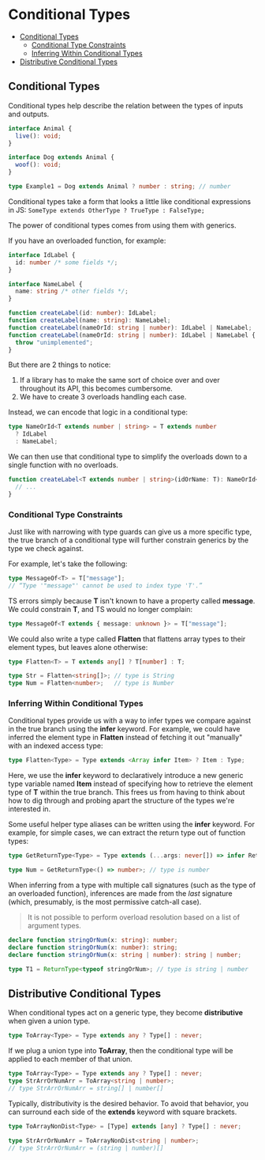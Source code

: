 # Conditional Types

- [Conditional Types](#conditional-types-1)
  - [Conditional Type Constraints](#conditional-type-constraints)
  - [Inferring Within Conditional Types](#inferring-within-conditional-types)
- [Distributive Conditional Types](#distributive-conditional-types)

## Conditional Types

Conditional types help describe the relation between the types of inputs and outputs.

```typescript
interface Animal {
  live(): void;
}

interface Dog extends Animal {
  woof(): void;
}

type Example1 = Dog extends Animal ? number : string; // number
```

Conditional types take a form that looks a little like conditional expressions in JS:
`SomeType extends OtherType ? TrueType : FalseType;`

The power of conditional types comes from using them with generics.

If you have an overloaded function, for example:

```typescript
interface IdLabel {
  id: number /* some fields */;
}

interface NameLabel {
  name: string /* other fields */;
}

function createLabel(id: number): IdLabel;
function createLabel(name: string): NameLabel;
function createLabel(nameOrId: string | number): IdLabel | NameLabel;
function createLabel(nameOrId: string | number): IdLabel | NameLabel {
  throw "unimplemented";
}
```

But there are 2 things to notice:

1. If a library has to make the same sort of choice over and over throughout its API, this becomes cumbersome.
2. We have to create 3 overloads handling each case.

Instead, we can encode that logic in a conditional type:

```typescript
type NameOrId<T extends number | string> = T extends number
  ? IdLabel
  : NameLabel;
```

We can then use that conditional type to simplify the overloads down to a single function with no overloads.

```typescript
function createLabel<T extends number | string>(idOrName: T): NameOrId<T> {
  // ...
}
```

### Conditional Type Constraints

Just like with narrowing with type guards can give us a more specific type, the true branch of a conditional type will
further constrain generics by the type we check against.

For example, let's take the following:

```typescript
type MessageOf<T> = T["message"];
// “Type '"message"' cannot be used to index type 'T'.”
```

TS errors simply because **T** isn't known to have a property called **message**. We could constrain **T**, and TS
would no longer complain:

```typescript
type MessageOf<T extends { message: unknown }> = T["message"];
```

We could also write a type called **Flatten** that flattens array types to their element types, but leaves alone otherwise:

```typescript
type Flatten<T> = T extends any[] ? T[number] : T;

type Str = Flatten<string[]>; // type is String
type Num = Flatten<number>;   // type is Number
```

### Inferring Within Conditional Types

Conditional types provide us with a way to infer types we compare against in the true branch using the **infer** keyword.
For example, we could have inferred the element type in **Flatten** instead of fetching it out "manually" with an
indexed access type:

```typescript
type Flatten<Type> = Type extends <Array infer Item> ? Item : Type;
```

Here, we use the **infer** keyword to declaratively introduce a new generic type variable named **Item** instead of 
specifying how to retrieve the element type of **T** within the true branch. This frees us from having to think about
how to dig through and probing apart the structure of the types we're interested in.

Some useful helper type aliases can be written using the **infer** keyword.
For example,  for simple cases, we can extract the return type out of function types:

```typescript
type GetReturnType<Type> = Type extends (...args: never[]) => infer Return ? Return : never;

type Num = GetReturnType<() => number>; // type is number
```

When inferring from a type with multiple call signatures (such as the type of an overloaded function), inferences are 
made from the *last* signature (which, presumably, is the most permissive catch-all case).

> It is not possible to perform overload resolution based on a list of argument types.

```typescript
declare function stringOrNum(x: string): number;
declare function stringOrNum(x: number): string;
declare function stringOrNum(x: string | number): string | number;

type T1 = ReturnType<typeof stringOrNum>; // type is string | number
```

## Distributive Conditional Types

When conditional types act on a generic type, they become __distributive__ when given a union type. 

```typescript
type ToArray<Type> = Type extends any ? Type[] : never;
```

If we plug a union type into **ToArray**, then the conditional type will be applied to each member of that union.

```typescript
type ToArray<Type> = Type extends any ? Type[] : never;
type StrArrOrNumArr = ToArray<string | number>;
// type StrArrOrNumArr = string[] | number[]
```

Typically, distributivity is the desired behavior. To avoid that behavior, you can surround each side of the **extends**
keyword with square brackets.

```typescript
type ToArrayNonDist<Type> = [Type] extends [any] ? Type[] : never;

type StrArrOrNumArr = ToArrayNonDist<string | number>;
// type StrArrOrNumArr = (string | number)[]

